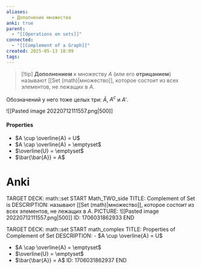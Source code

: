 ```yaml
---
aliases:
  - Дополнение множества
anki: true
parent:
  - "[[Operations on sets]]"
connected:
  - "[[Complement of a Graph]]"
created: 2025-05-13 18:09
tags:
---
```


> [!tip] **Дополнением** к множеству $A$ (или его **отрицанием**) 
> называют [[Set (math)|множество]], которое состоит из всех элементов, не лежащих в $A$.

Обозначений у него тоже целых три: $\bar{A}$, $A^c$ и $A'$.

![[Pasted image 20220712111557.png|500]]

#### Properties
- $A \cup \overline{A} = U$
- $A \cap \overline{A} = \emptyset$
- $\overline{U} = \emptyset$
- $\bar{\bar{A}} = A$

# Anki
TARGET DECK: math::set
START
Math_TWO_side
TITLE: Complement of Set is
DESCRIPTION: называют [[Set (math)|множество]], которое состоит из всех элементов, не лежащих в $A$.
PICTURE: ![[Pasted image 20220712111557.png|500]]
ID: 1706031862933
END

TARGET DECK: math::set
START
math_complex
TITLE: Properties of Complement of Set
DESCRIPTION: - $A \cup \overline{A} = U$
- $A \cap \overline{A} = \emptyset$
- $\overline{U} = \emptyset$
- $\bar{\bar{A}} = A$
ID: 1706031862937
END



